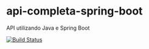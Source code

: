 # api-completa-spring-boot
API utilizando Java e Spring Boot

[![Build Status](https://travis-ci.org/lucaspvanderlinde/api-completa-spring-boot.svg?branch=master)](https://travis-ci.org/lucaspvanderlinde/api-completa-spring-boot)
